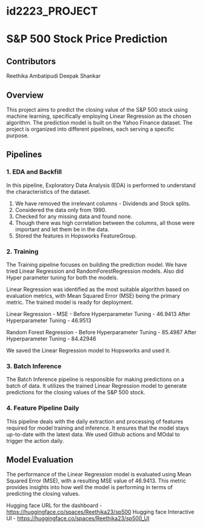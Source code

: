 ﻿# id2223_PROJECT

# S&P 500 Stock Price Prediction

## Contributors

Reethika Ambatipudi
Deepak Shankar

## Overview

This project aims to predict the closing value of the S&P 500 stock using machine learning, specifically employing Linear Regression as the chosen algorithm. The prediction model is built on the Yahoo Finance dataset. The project is organized into different pipelines, each serving a specific purpose.

## Pipelines

### 1. EDA and Backfill

In this pipeline, Exploratory Data Analysis (EDA) is performed to understand the characteristics of the dataset.

1. We have removed the irrelevant columns - Dividends and Stock splits.
2. Considered the data only from 1990.
3. Checked for any missing data and found none.
4. Though there was high correlation between the columns, all those were important and let them be in the data.
5. Stored the features in Hopsworks FeatureGroup.

### 2. Training

The Training pipeline focuses on building the prediction model. We have tried Linear Regression and RandomForestRegression models. Also did Hyper parameter tuning for both the models.

Linear Regression was identified as the most suitable algorithm based on evaluation metrics, with Mean Squared Error (MSE) being the primary metric. The trained model is ready for deployment.

Linear Regression - MSE - Before Hyperparameter Tuning - 46.9413
After Hyperparameter Tuning - 46.9513

Random Forest Regression - Before Hyperparameter Tuning - 85.4987
After Hyperparameter Tuning - 84.42946

We saved the Linear Regression model to Hopsworks and used it.

### 3. Batch Inference

The Batch Inference pipeline is responsible for making predictions on a batch of data. It utilizes the trained Linear Regression model to generate predictions for the closing values of the S&P 500 stock.

### 4. Feature Pipeline Daily

This pipeline deals with the daily extraction and processing of features required for model training and inference. It ensures that the model stays up-to-date with the latest data. We used Github actions and MOdal to trigger the action daily.

## Model Evaluation

The performance of the Linear Regression model is evaluated using Mean Squared Error (MSE), with a resulting MSE value of 46.9413. This metric provides insights into how well the model is performing in terms of predicting the closing values.

Hugging face URL for the dashboard - https://huggingface.co/spaces/Reethika23/sp500
Hugging face Interactive UI - https://huggingface.co/spaces/Reethika23/sp500_UI
